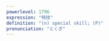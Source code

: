 ```yaml
---
powerlevel: 1796
expression: "特技"
definition: "(n) special skill; (P)"
pronunciation: "とくぎ"
---
```

